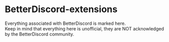 # BetterDiscord-extensions

Everything associated with BetterDiscord is marked here. <br>
Keep in mind that everything here is unofficial, they are NOT acknowledged by the BetterDiscord community.
